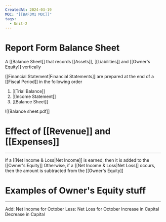 ```yaml
---
CreatedAt: 2024-03-19
MOC: "[[BAF3M1 MOC]]"
tags:
  - Unit-2
---
```

# Report Form Balance Sheet
A [[Balance Sheet]] that records [[Assets]], [[Liabilities]] and [[Owner's Equity]] vertically
<!--ID: 1757893916291-->


[[Financial Statement|Financial Statements]] are prepared at the end of a [[Fiscal Period]] in the following order
1. [[Trial Balance]]
2. [[Income Statement]]
3. [[Balance Sheet]]

![[Balance sheet.pdf]]
# Effect of [[Revenue]] and [[Expenses]]
---
If a [[Net Income & Loss|Net Income]] is earned, then it is added to the [[Owner's Equity]]
Otherwise, if a [[Net Income & Loss|Net Loss]] occurs, then the amount is subtracted from the [[Owner's Equity]]
<!--ID: 1757893916292-->


# Examples of Owner's Equity stuff
---
Add: Net Income for October
Less: Net Loss for October
Increase in Capital
Decrease in Capital
<!--ID: 1757893916294-->

